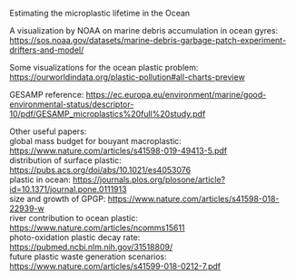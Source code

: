 Estimating the microplastic lifetime in the Ocean  

A visualization by NOAA on marine debris accumulation in ocean gyres:  
https://sos.noaa.gov/datasets/marine-debris-garbage-patch-experiment-drifters-and-model/  

Some visualizations for the ocean plastic problem: https://ourworldindata.org/plastic-pollution#all-charts-preview  

GESAMP reference: https://ec.europa.eu/environment/marine/good-environmental-status/descriptor-10/pdf/GESAMP_microplastics%20full%20study.pdf  

Other useful papers:  
global mass budget for bouyant macroplastic: https://www.nature.com/articles/s41598-019-49413-5.pdf  
distribution of surface plastic: https://pubs.acs.org/doi/abs/10.1021/es4053076  
plastic in ocean: https://journals.plos.org/plosone/article?id=10.1371/journal.pone.0111913  
size and growth of GPGP: https://www.nature.com/articles/s41598-018-22939-w  
river contribution to ocean plastic: https://www.nature.com/articles/ncomms15611  
photo-oxidation plastic decay rate: https://pubmed.ncbi.nlm.nih.gov/31518809/  
future plastic waste generation scenarios: https://www.nature.com/articles/s41599-018-0212-7.pdf  
